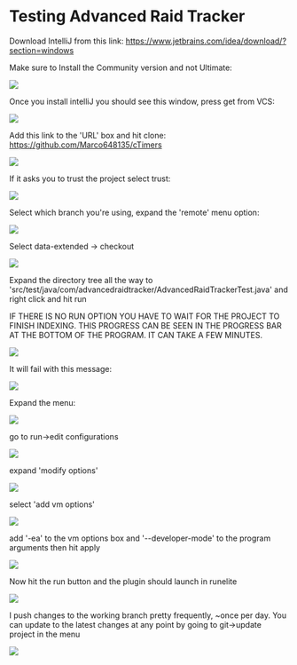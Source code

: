 # Testing Advanced Raid Tracker

Download IntelliJ from this link: https://www.jetbrains.com/idea/download/?section=windows

Make sure to Install the Community version and not Ultimate:

![](resources/1.png)

Once you install intelliJ you should see this window, press get from VCS:

![](resources/2.jpg)

Add this link to the 'URL' box and hit clone: https://github.com/Marco648135/cTimers

![](resources/3.jpg)

If it asks you to trust the project select trust:

![](resources/4.jpg)

Select which branch you're using, expand the 'remote' menu option:

![](resources/5.jpg)

Select data-extended -> checkout

![](resources/6.jpg)

Expand the directory tree all the way to 'src/test/java/com/advancedraidtracker/AdvancedRaidTrackerTest.java' and right click and hit run

IF THERE IS NO RUN OPTION YOU HAVE TO WAIT FOR THE PROJECT TO FINISH INDEXING. THIS PROGRESS CAN BE SEEN IN THE PROGRESS BAR AT THE BOTTOM OF THE PROGRAM. IT CAN TAKE A FEW MINUTES.

![](resources/7.jpg)

It will fail with this message:

![](resources/8.jpg)

Expand the menu:

![](resources/9.jpg)

go to run->edit configurations

![](resources/10.jpg)

expand 'modify options'

![](resources/11.jpg)

select 'add vm options'

![](resources/12.jpg)

add '-ea' to the vm options box and '--developer-mode' to the program arguments then hit apply

![](resources/13.jpg)

Now hit the run button and the plugin should launch in runelite

![](resources/14.jpg)

I push changes to the working branch pretty frequently, ~once per day. You can update to the latest changes at any point by going to git->update project in the menu

![](resources/15.jpg)
